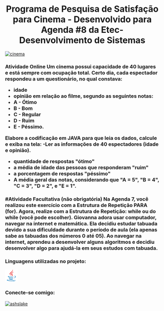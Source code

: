 <p align="center">

<h1 align="center"> Programa de Pesquisa de Satisfação para Cinema - Desenvolvido para Agenda #8 da Etec- Desenvolvimento de Sistemas</h1>

<p align="left">
  <a href="https://www.java.com" target="_blank" rel="noreferrer"> <img src="https://eadtec.cps.sp.gov.br/atividades/recursos/files/Ag08Fig1.PNG.jpg" alt="cinema" width="98" height="98" /> </a>
</p>

<h3 aling = "left"> 
  
Atividade Online
Um cinema possui capacidade de 40 lugares e está sempre com ocupação total. Certo dia, cada espectador respondeu a um questionário, no qual constava:
  - idade
  - opinião em relação ao filme, segundo as seguintes notas:
  -  A - Ótimo
  -  B - Bom
  -  C - Regular
  -  D - Ruim
  -  E - Péssimo.

Elabore a codificação em JAVA para que leia os dados, calcule e exiba na tela:
-Ler as informações de 40 espectadores (idade e opinião). 
- quantidade de respostas "ótimo"
- a média de idade das pessoas que responderam "ruim"
- a porcentagem de respostas "péssimo"
- A média geral das notas, considerando que "A = 5", "B = 4", "C = 3", "D = 2", e "E = 1".
</h3>

<h3> 
#Atividade Facultativa (não obrigatória)
Na Agenda 7, você realizou este exercício com a Estrutura de Repetição PARA (for). Agora, realize com a Estrutura de Repetição: while ou do while (você pode escolher).
Giovanna adora usar computador, navegar na internet e matemática. Ela decidiu estudar tabuada devido a sua dificuldade durante o período de aula (ela apenas sabe as tabuadas dos números 0 até 05). Ao navegar na internet, aprendeu a desenvolver alguns algoritmos e decidiu desenvolver algo para ajudá-la em seus estudos com tabuada.
</h3>

<h3 align="left">Linguagens utilizadas no projeto:</h3>
<p align="left">
  <a href="https://www.java.com" target="_blank" rel="noreferrer"> <img src="https://raw.githubusercontent.com/devicons/devicon/master/icons/java/java-original.svg" alt="java" width="40" height="40" /> </a>
</p>

<h3 align="left">Conecte-se comigo:</h3>
<p align="left">
  <a href="https://linkedin.com/in/paulo-henrique-a85955285">
    <img align="center" src="https://raw.githubusercontent.com/rahuldkjain/github-profile-readme-generator/master/src/images/icons/Social/linked-in-alt.svg" alt="ashslake" height="30" width="40" />
  </a>
</p>
